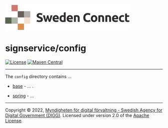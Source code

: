 ![Logo](../docs/images/sweden-connect.png)


# signservice/config

[![License](https://img.shields.io/badge/License-Apache%202.0-blue.svg)](https://opensource.org/licenses/Apache-2.0) [![Maven Central](https://maven-badges.herokuapp.com/maven-central/se.swedenconnect.signservice/signservice-config-parent/badge.svg)](https://maven-badges.herokuapp.com/maven-central/se.swedenconnect.signservice/signservice-config-parent)

-----

The `config` directory contains ...


- [base](base) - ... .

- [spring](spring) - ...

-----

Copyright &copy; 2022, [Myndigheten för digital förvaltning - Swedish Agency for Digital Government (DIGG)](http://www.digg.se). Licensed under version 2.0 of the [Apache License](http://www.apache.org/licenses/LICENSE-2.0).
